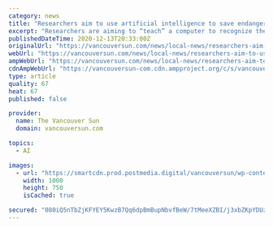 ```yaml
---
category: news
title: "Researchers aim to use artificial intelligence to save endangered whales in B.C."
excerpt: "Researchers are aiming to “teach” a computer to recognize the sounds of resident killer whales in order to develop a warning system for preventing ships from fatally striking endangered orcas off British Columbia’s coast."
publishedDateTime: 2020-12-13T20:33:00Z
originalUrl: "https://vancouversun.com/news/local-news/researchers-aim-to-use-artificial-intelligence-to-save-endangered-whales-in-b-c"
webUrl: "https://vancouversun.com/news/local-news/researchers-aim-to-use-artificial-intelligence-to-save-endangered-whales-in-b-c"
ampWebUrl: "https://vancouversun.com/news/local-news/researchers-aim-to-use-artificial-intelligence-to-save-endangered-whales-in-b-c/wcm/a85d70f8-868f-45fe-8648-7906e56c0573/amp/"
cdnAmpWebUrl: "https://vancouversun-com.cdn.ampproject.org/c/s/vancouversun.com/news/local-news/researchers-aim-to-use-artificial-intelligence-to-save-endangered-whales-in-b-c/wcm/a85d70f8-868f-45fe-8648-7906e56c0573/amp/"
type: article
quality: 67
heat: 67
published: false

provider:
  name: The Vancouver Sun
  domain: vancouversun.com

topics:
  - AI

images:
  - url: "https://smartcdn.prod.postmedia.digital/vancouversun/wp-content/uploads/2020/12/241629645-whales-w.jpg"
    width: 1000
    height: 750
    isCached: true

secured: "080iQ5nTbZjKFYEY5KwzB7Qq6dpBmBupNbvfBeW/7tMeeXZBI/j3xbZKpYDUz39JZjKHGsDHRccai42Dws/YrYbr0h50eTzFQhNS83Gaz7OYYmTqRnmPBEzkhdc8QoNT+QAg3Ryywr4sIkbXcdUp1dkUHNkEKUt+w12S97p/oG2UTUF64jeCzk9ORT04mz8iS2xnMkCc8DlqfZBmrZyAN0BIOFKQuDItruD4q5H0w2KOEmaWdnMVTYxu1fO3MLcjHdpWD2C9g4uHmWDwVdYALC5elxc/C9/WHLr0Yis5pjRg/KfhOSKI775jlJ86UvyeKVBrsdJew4BZtNaO15ulW3VoCRlWNyxSKLOE+Dvcuyo=;TKgmAkPuiP3rd4Dv+EKlbA=="
---
```


